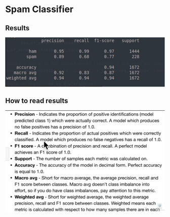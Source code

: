 

# Spam Classifier



## Results

![alt text](https://github.com/Arturbl/Spam-Classifier/blob/main/temp/images/results.jpeg)


## How to read results

![alt text](https://github.com/Arturbl/Spam-Classifier/blob/main/temp/images/technical.jpeg)

    